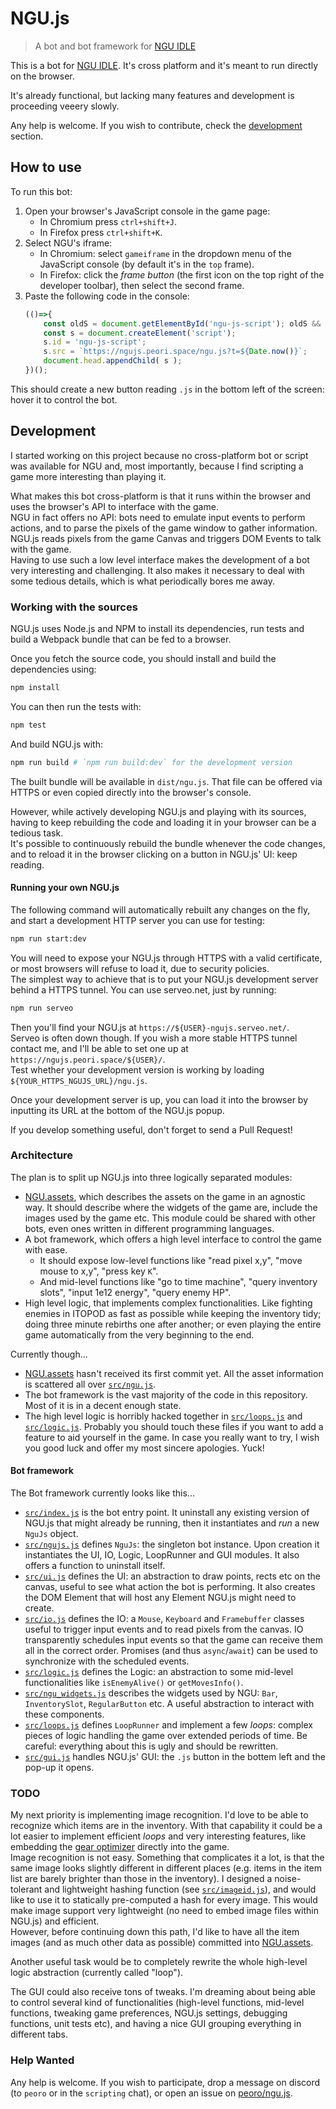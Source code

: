 
# NGU.js
> A bot and bot framework for [NGU IDLE](https://www.kongregate.com/games/somethingggg/ngu-idle)

This is a bot for [NGU IDLE](https://www.kongregate.com/games/somethingggg/ngu-idle). It's cross platform and it's meant to run directly on the browser.

It's already functional, but lacking many features and development is proceeding veeery slowly.

Any help is welcome. If you wish to contribute, check the [development](#development) section.

## How to use

To run this bot:

1. Open your browser's JavaScript console in the game page:
	- In Chromium press  `ctrl+shift+J`.
	- In Firefox press `ctrl+shift+K`.
2. Select NGU's iframe:
	- In Chromium: select `gameiframe` in the dropdown menu of the JavaScript console (by default it's in the `top` frame).
	- In Firefox: click the *frame button* (the first icon on the top right of the developer toolbar), then select the second frame.
3. Paste the following code in the console:
	```javascript
	(()=>{
		const oldS = document.getElementById('ngu-js-script'); oldS && oldS.remove();
		const s = document.createElement('script');
		s.id = 'ngu-js-script';
		s.src = `https://ngujs.peori.space/ngu.js?t=${Date.now()}`;
		document.head.appendChild( s );
	})();
	```

This should create a new button reading `.js` in the bottom left of the screen: hover it to control the bot.

## Development

I started working on this project because no cross-platform bot or script was available for NGU and, most importantly, because I find scripting a game more interesting than playing it.

What makes this bot cross-platform is that it runs within the browser and uses the browser's API to interface with the game.  
NGU in fact offers no API: bots need to emulate input events to perform actions, and to parse the pixels of the game window to gather information. NGU.js reads pixels from the game Canvas and triggers DOM Events to talk with the game.  
Having to use such a low level interface makes the development of a bot very interesting and challenging. It also makes it necessary to deal with some tedious details, which is what periodically bores me away.

### Working with the sources

NGU.js uses Node.js and NPM to install its dependencies, run tests and build a Webpack bundle that can be fed to a browser.

Once you fetch the source code, you should install and build the dependencies using:
```bash
npm install
```

You can then run the tests with:
```bash
npm test
```

And build NGU.js with:
```bash
npm run build # `npm run build:dev` for the development version
```

The built bundle will be available in `dist/ngu.js`. That file can be offered via HTTPS or even copied directly into the browser's console.

However, while actively developing NGU.js and playing with its sources, having to keep rebuilding the code and loading it in your browser can be a tedious task.  
It's possible to continuously rebuild the bundle whenever the code changes, and to reload it in the browser clicking on a button in NGU.js' UI: keep reading.

#### Running your own NGU.js

The following command will automatically rebuilt any changes on the fly, and start a development HTTP server you can use for testing:
```bash
npm run start:dev
```

You will need to expose your NGU.js through HTTPS with a valid certificate, or most browsers will refuse to load it, due to security policies.  
The simplest way to achieve that is to put your NGU.js development server behind a HTTPS tunnel. You can use serveo.net, just by running:

```bash
npm run serveo
```

Then you'll find your NGU.js at `https://${USER}-ngujs.serveo.net/`.  
Serveo is often down though. If you wish a more stable HTTPS tunnel contact me, and I'll be able to set one up at `https://ngujs.peori.space/${USER}/`.  
Test whether your development version is working by loading `${YOUR_HTTPS_NGUJS_URL}/ngu.js`.

Once your development server is up, you can load it into the browser by inputting its URL at the bottom of the NGU.js popup.

If you develop something useful, don't forget to send a Pull Request!

### Architecture

The plan is to split up NGU.js into three logically separated modules:

- [NGU.assets](https://github.com/peoro/ngu.assets), which describes the assets on the game in an agnostic way. It should describe where the widgets of the game are, include the images used by the game etc. This module could be shared with other bots, even ones written in different programming languages.
- A bot framework, which offers a high level interface to control the game with ease.
	- It should expose low-level functions like "read pixel x,y", "move mouse to x,y", "press key `K`".
	- And mid-level functions like "go to time machine", "query inventory slots", "input 1e12 energy", "query enemy HP".
- High level logic, that implements complex functionalities. Like fighting enemies in ITOPOD as fast as possible while keeping the inventory tidy; doing three minute rebirths one after another; or even playing the entire game automatically from the very beginning to the end.

Currently though...

- [NGU.assets](https://github.com/peoro/ngu.assets) hasn't received its first commit yet. All the asset information is scattered all over [`src/ngu.js`](https://github.com/peoro/ngu.js/blob/master/src/ngu.js).
- The bot framework is the vast majority of the code in this repository. Most of it is in a decent enough state.
- The high level logic is horribly hacked together in [`src/loops.js`](https://github.com/peoro/ngu.js/blob/master/src/loops.js) and [`src/logic.js`](https://github.com/peoro/ngu.js/blob/master/src/logic.js). Probably you should touch these files if you want to add a feature to aid yourself in the game. In case you really want to try, I wish you good luck and offer my most sincere apologies. Yuck!

#### Bot framework

The Bot framework currently looks like this...

- [`src/index.js`](https://github.com/peoro/ngu.js/blob/master/src/index.js) is the bot entry point. It uninstall any existing version of NGU.js that might already be running, then it instantiates and *run* a new `NguJs` object.
- [`src/ngujs.js`](https://github.com/peoro/ngu.js/blob/master/src/ngujs.js) defines `NguJs`: the singleton bot instance. Upon creation it instantiates the UI, IO, Logic, LoopRunner and GUI modules. It also offers a function to uninstall itself.
- [`src/ui.js`](https://github.com/peoro/ngu.js/blob/master/src/ui.js) defines the UI: an abstraction to draw points, rects etc on the canvas, useful to see what action the bot is performing. It also creates the DOM Element that will host any Element NGU.js might need to create.
- [`src/io.js`](https://github.com/peoro/ngu.js/blob/master/src/io.js) defines the IO: a `Mouse`, `Keyboard` and `Framebuffer` classes useful to trigger input events and to read pixels from the canvas. IO transparently schedules input events so that the game can receive them all in the correct order. Promises (and thus `async`/`await`) can be used to synchronize with the scheduled events.
- [`src/logic.js`](https://github.com/peoro/ngu.js/blob/master/src/logic.js) defines the Logic: an abstraction to some mid-level functionalities like `isEnemyAlive()` or `getMovesInfo()`.
- [`src/ngu_widgets.js`](https://github.com/peoro/ngu.js/blob/master/src/ngu_widgets.js) describes the widgets used by NGU: `Bar`, `InventorySlot`, `RegularButton` etc. A useful abstraction to interact with these components.
- [`src/loops.js`](https://github.com/peoro/ngu.js/blob/master/src/loops.js) defines `LoopRunner` and implement a few *loops*: complex pieces of logic handling the game over extended periods of time. Be careful: everything about this is ugly and should be rewritten.
- [`src/gui.js`](https://github.com/peoro/ngu.js/blob/master/src/gui.js) handles NGU.js' GUI: the `.js` button in the bottem left and the pop-up it opens.

### TODO

My next priority is implementing image recognition. I'd love to be able to recognize which items are in the inventory. With that capability it could be a lot easier to implement efficient *loops* and very interesting features, like embedding the [gear optimizer](https://gmiclotte.github.io/gear-optimizer/) directly into the game.  
Image recognition is not easy. Something that complicates it a lot, is that the same image looks slightly different in different places (e.g. items in the item list are barely brighter than those in the inventory). I designed a noise-tolerant and lightweight hashing function (see [`src/imageid.js`](https://github.com/peoro/ngu.js/blob/master/src/imageid.js)), and would like to use it to statically pre-computed a hash for every image. This would make image support very lightweight (no need to embed image files within NGU.js) and efficient.  
However, before continuing down this path, I'd like to have all the item images (and as much other data as possible) committed into [NGU.assets](https://github.com/peoro/ngu.assets).

Another useful task would be to completely rewrite the whole high-level logic abstraction (currently called "loop").

The GUI could also receive tons of tweaks. I'm dreaming about being able to control several kind of functionalities (high-level functions, mid-level functions, tweaking game preferences, NGU.js settings, debugging functions, unit tests etc), and having a nice GUI grouping everything in different tabs.

### Help Wanted

Any help is welcome. If you wish to participate, drop a message on discord (to `peoro` or in the `scripting` chat), or open an issue on [peoro/ngu.js](https://github.com/peoro/ngu.js).
